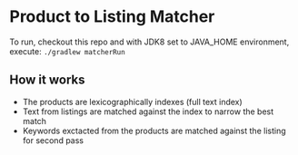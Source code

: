 
# Product to Listing Matcher



To run, checkout this repo and with JDK8 set to JAVA_HOME environment, execute:
 `./gradlew matcherRun`
 

## How it works


*   The products are lexicographically indexes (full text index)
*   Text from listings are matched against the index to narrow the best match
*   Keywords exctacted from the products are matched against the listing for second pass 



